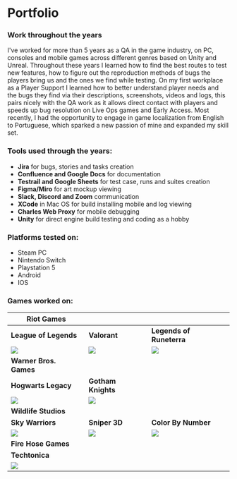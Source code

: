 # Portfolio
### Work throughout the years

I've worked for more than 5 years as a QA in the game industry, on PC, consoles and mobile games across different genres based on Unity and Unreal.
Throughout these years I learned how to find the best routes to test new features, how to figure out the reproduction methods of bugs the players bring us and the ones we find while testing. On my first workplace as a Player Support I learned how to better understand player needs and the bugs they find via their descriptions, screenshots, videos and logs, this pairs nicely with the QA work as it allows direct contact with players and speeds up bug resolution on Live Ops games and Early Access.
Most recently, I had the opportunity to engage in game localization from English to Portuguese, which sparked a new passion of mine and expanded my skill set. 

### Tools used through the years:

* **Jira** for bugs, stories and tasks creation
* **Confluence and Google Docs** for documentation
* **Testrail and Google Sheets** for test case, runs and suites creation
* **Figma/Miro** for art mockup viewing
* **Slack, Discord and Zoom** communication
* **XCode** in Mac OS for build installing mobile and log viewing
* **Charles Web Proxy** for mobile debugging
* **Unity** for direct engine build testing and coding as a hobby

### Platforms tested on:

* Steam PC
* Nintendo Switch
* Playstation 5
* Android
* IOS

### Games worked on:

| **Riot Games** |||
| ----------- | ----------- | ----------- |
| **League of Legends** | **Valorant** | **Legends of Runeterra** |
| [![](https://img.youtube.com/vi/FiSNHAJHu-c/0.jpg)](https://www.youtube.com/watch?v=FiSNHAJHu-c) | [![](https://img.youtube.com/vi/IhhjcB2ZjIM/0.jpg)](https://www.youtube.com/watch?v=IhhjcB2ZjIM) | [![](https://img.youtube.com/vi/zDS1qCrFuCU/0.jpg)](https://www.youtube.com/watch?v=zDS1qCrFuCU) |
| **Warner Bros. Games** | 
| **Hogwarts Legacy** | **Gotham Knights** |
| [![](https://img.youtube.com/vi/BtyBjOW8sGY/0.jpg)](https://www.youtube.com/watch?v=BtyBjOW8sGY) | [![](https://img.youtube.com/vi/IhVf_3TeTQE/0.jpg)](https://www.youtube.com/watch?v=IhVf_3TeTQE) |
| **Wildlife Studios** |
| **Sky Warriors** | **Sniper 3D** | **Color By Number** |
| [![](https://img.youtube.com/vi/kX9Jcsyvv9g/0.jpg)](https://www.youtube.com/watch?v=kX9Jcsyvv9g) | [![](https://img.youtube.com/vi/sk6wjLvhOTE/0.jpg)](https://www.youtube.com/watch?v=sk6wjLvhOTE) | [![](https://img.youtube.com/vi/oJuUtmb2uLk/0.jpg)](https://www.youtube.com/shorts/oJuUtmb2uLk) | 
| **Fire Hose Games** |
| **Techtonica** |
| [![](https://img.youtube.com/vi/_IB2LLH3yY4/0.jpg)](https://www.youtube.com/watch?v=_IB2LLH3yY4) |



